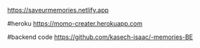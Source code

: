 https://saveurmemories.netlify.app

#heroku 
https://momo-creater.herokuapp.com

#backend code
https://github.com/kasech-isaac/-memories-BE
